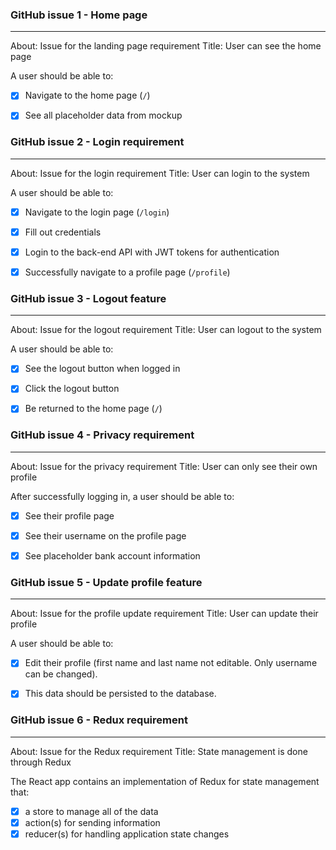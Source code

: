 ### GitHub issue 1 - Home page

---
About: Issue for the landing page requirement
Title: User can see the home page

A user should be able to:

- [X] Navigate to the home page (`/`)
- [X] See all placeholder data from mockup


### GitHub issue 2 - Login requirement

---
About: Issue for the login requirement
Title: User can login to the system

A user should be able to:

- [X] Navigate to the login page (`/login`)
- [X] Fill out credentials
- [X] Login to the back-end API with JWT tokens for authentication
- [X] Successfully navigate to a profile page (`/profile`)


### GitHub issue 3 - Logout feature

---
About: Issue for the logout requirement
Title: User can logout to the system

A user should be able to:

- [X] See the logout button when logged in
- [X] Click the logout button
- [X] Be returned to the home page (`/`)


### GitHub issue 4 - Privacy requirement

---
About: Issue for the privacy requirement
Title: User can only see their own profile

After successfully logging in, a user should be able to:

- [X] See their profile page
- [X] See their username on the profile page
- [X] See placeholder bank account information


### GitHub issue 5 - Update profile feature

---
About: Issue for the profile update requirement
Title: User can update their profile

A user should be able to:

- [X] Edit their profile (first name and last name not editable. Only username can be changed). 
- [X] This data should be persisted to the database.


### GitHub issue 6 - Redux requirement

---
About: Issue for the Redux requirement
Title: State management is done through Redux

The React app contains an implementation of Redux for state management that:

- [X] a store to manage all of the data
- [X] action(s) for sending information
- [X] reducer(s) for handling application state changes